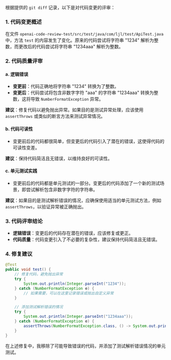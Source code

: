 根据提供的 `git diff` 记录，以下是对代码变更的评审：

### 1. 代码变更概述
在文件 `openai-code-review-test/src/test/java/com/ljl/test/ApiTest.java` 中，方法 `test` 的内容发生了变化。原来的代码尝试将字符串 "1234" 解析为整数，而更改后的代码尝试将字符串 "1234aaa" 解析为整数。

### 2. 代码质量评审

#### a. 逻辑错误
- **变更前**：代码正确地将字符串 "1234" 转换为了整数。
- **变更后**：代码尝试将包含非数字字符 "aaa" 的字符串 "1234aaa" 转换为整数，这将导致 `NumberFormatException` 异常。

**建议**：修复代码以避免抛出异常。如果目的是测试异常处理，应该使用 `assertThrows` 或类似的断言方法来测试异常情况。

#### b. 代码可读性
- 变更前后的代码都很简单，但变更后的代码引入了潜在的错误，这使得代码的可读性变差。

**建议**：保持代码简洁且无错误，以维持良好的可读性。

#### c. 单元测试实践
- 变更前后的代码都是单元测试的一部分。变更后的代码添加了一个新的测试场景，即尝试解析包含非数字字符的字符串。

**建议**：如果目的是测试解析错误的情况，应确保使用适当的单元测试方法，例如 `assertThrows`，以验证异常被正确抛出。

### 3. 代码评审结论
- **逻辑错误**：变更后的代码存在潜在的错误，应该修复或更正。
- **代码质量**：代码变更引入了不必要的复杂性，建议保持代码简洁且无错误。

### 4. 修复建议
```java
@Test
public void test() {
    // 修复代码，避免抛出异常
    try {
        System.out.println(Integer.parseInt("1234"));
    } catch (NumberFormatException e) {
        // 如果需要，可以在这里记录错误或抛出自定义异常
    }

    // 添加测试解析错误的情况
    try {
        System.out.println(Integer.parseInt("1234aaa"));
    } catch (NumberFormatException e) {
        assertThrows(NumberFormatException.class, () -> System.out.println(Integer.parseInt("1234aaa")));
    }
}
```

在上述修复中，我移除了可能导致错误的代码，并添加了测试解析错误情况的单元测试。